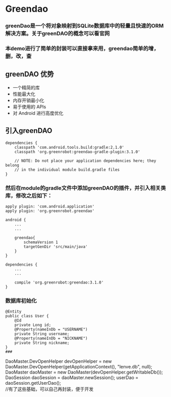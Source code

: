 # Greendao
### greenDao是一个将对象映射到SQLite数据库中的轻量且快速的ORM解决方案。关于greenDAO的概念可以看官网

### 本demo进行了简单的封装可以直接拿来用，greendao简单的增，删，改，查
## greenDAO 优势
- 一个精简的库
- 性能最大化
- 内存开销最小化
- 易于使用的 APIs
- 对 Android 进行高度优化
## 引入greenDAO
```
dependencies {  
    classpath 'com.android.tools.build:gradle:2.1.0'  
    classpath 'org.greenrobot:greendao-gradle-plugin:3.1.0'  
  
    // NOTE: Do not place your application dependencies here; they belong  
    // in the individual module build.gradle files  
}  
```
### 然后在module的gradle文件中添加greenDAO的插件，并引入相关类库，修改之后如下：
```
apply plugin: 'com.android.application'  
apply plugin: 'org.greenrobot.greendao'  
  
android {  
    ...  
    ...  
  
    greendao{  
        schemaVersion 1  
        targetGenDir 'src/main/java'  
    }  
}  
  
dependencies {  
    ...  
    ...  
  
    compile 'org.greenrobot:greendao:3.1.0'  
}  
```

### 数据库初始化
```
@Entity  
public class User {  
    @Id  
    private Long id;  
    @Property(nameInDb = "USERNAME")  
    private String username;  
    @Property(nameInDb = "NICKNAME")  
    private String nickname;  
} 
###
```
DaoMaster.DevOpenHelper devOpenHelper = new DaoMaster.DevOpenHelper(getApplicationContext(), "lenve.db", null);  
        DaoMaster daoMaster = new DaoMaster(devOpenHelper.getWritableDb());  
        DaoSession daoSession = daoMaster.newSession(); 
        userDao = daoSession.getUserDao();  
//有了这些基础，可以自己再封装，便于开发
```
